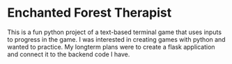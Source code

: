 # **Enchanted Forest Therapist**

This is a fun python project of a text-based terminal game that uses inputs to progress in the game. I was interested in creating games with python and wanted to practice. My longterm plans were to create a flask application and connect it to the backend code I have. 
